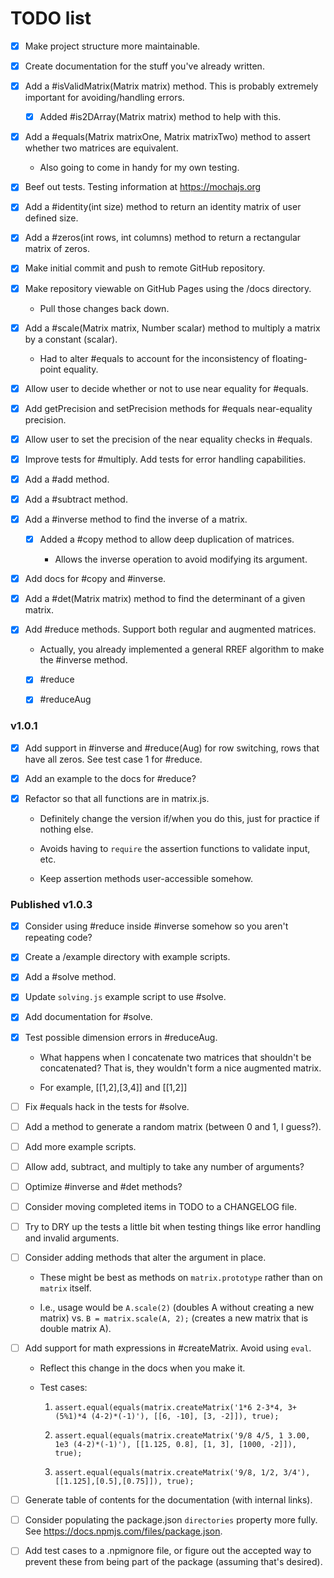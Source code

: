 # TODO list

- [x] Make project structure more maintainable.

- [x] Create documentation for the stuff you've already written.

- [x] Add a #isValidMatrix(Matrix matrix) method. This is probably extremely important for avoiding/handling errors.

    * [x] Added #is2DArray(Matrix matrix) method to help with this.

- [x] Add a #equals(Matrix matrixOne, Matrix matrixTwo) method to assert whether two matrices are equivalent.

    * Also going to come in handy for my own testing.

- [x] Beef out tests. Testing information at https://mochajs.org

- [x] Add a #identity(int size) method to return an identity matrix of user defined size.

- [x] Add a #zeros(int rows, int columns) method to return a rectangular matrix of zeros.

- [x] Make initial commit and push to remote GitHub repository.

- [x] Make repository viewable on GitHub Pages using the /docs directory.

    * Pull those changes back down.

- [x] Add a #scale(Matrix matrix, Number scalar) method to multiply a matrix by a constant (scalar).

    * Had to alter #equals to account for the inconsistency of floating-point equality.

- [x] Allow user to decide whether or not to use near equality for #equals.

- [x] Add getPrecision and setPrecision methods for #equals near-equality precision.

- [x] Allow user to set the precision of the near equality checks in #equals.

- [x] Improve tests for #multiply. Add tests for error handling capabilities.

- [x] Add a #add method.

- [x] Add a #subtract method.

- [x] Add a #inverse method to find the inverse of a matrix.

    * [x] Added a #copy method to allow deep duplication of matrices.

        - Allows the inverse operation to avoid modifying its argument.

- [x] Add docs for #copy and #inverse.

- [x] Add a #det(Matrix matrix) method to find the determinant of a given matrix.

- [x] Add #reduce methods. Support both regular and augmented matrices.

    * Actually, you already implemented a general RREF algorithm to make the #inverse method.

    * [x] #reduce

    * [x] #reduceAug

### v1.0.1

- [x] Add support in #inverse and #reduce(Aug) for row switching, rows that have all zeros. See test case 1 for #reduce.

- [x] Add an example to the docs for #reduce?

- [x] Refactor so that all functions are in matrix.js.

    * Definitely change the version if/when you do this, just for practice if nothing else.

    * Avoids having to `require` the assertion functions to validate input, etc.

    * Keep assertion methods user-accessible somehow.

### Published v1.0.3

- [x] Consider using #reduce inside #inverse somehow so you aren't repeating code?

- [x] Create a /example directory with example scripts.

- [x] Add a #solve method.

- [x] Update `solving.js` example script to use #solve.

- [x] Add documentation for #solve.

- [x] Test possible dimension errors in #reduceAug.

    * What happens when I concatenate two matrices that shouldn't be concatenated?
    That is, they wouldn't form a nice augmented matrix.

    * For example, [[1,2],[3,4]] and [[1,2]]

- [ ] Fix #equals hack in the tests for #solve.

- [ ] Add a method to generate a random matrix (between 0 and 1, I guess?).

- [ ] Add more example scripts.

- [ ] Allow add, subtract, and multiply to take any number of arguments?

- [ ] Optimize #inverse and #det methods?

- [ ] Consider moving completed items in TODO to a CHANGELOG file.

- [ ] Try to DRY up the tests a little bit when testing things like error handling and invalid arguments.

- [ ] Consider adding methods that alter the argument in place.

    * These might be best as methods on `matrix.prototype` rather than on `matrix` itself.

    * I.e., usage would be `A.scale(2)` (doubles A without creating a new matrix) vs. `B = matrix.scale(A, 2);` (creates a new matrix that is double matrix A).

- [ ] Add support for math expressions in #createMatrix. Avoid using `eval`.

    * Reflect this change in the docs when you make it.

    * Test cases:

        1. `assert.equal(equals(matrix.createMatrix('1*6 2-3*4, 3+(5%1)*4 (4-2)*(-1)'), [[6, -10], [3, -2]]), true);`

        2. `assert.equal(equals(matrix.createMatrix('9/8 4/5, 1 3.00, 1e3 (4-2)*(-1)'), [[1.125, 0.8], [1, 3], [1000, -2]]), true);`

        3. `assert.equal(equals(matrix.createMatrix('9/8, 1/2, 3/4'), [[1.125],[0.5],[0.75]]), true);`

- [ ] Generate table of contents for the documentation (with internal links).

- [ ] Consider populating the package.json `directories` property more fully. See https://docs.npmjs.com/files/package.json.

- [ ] Add test cases to a .npmignore file, or figure out the accepted way to prevent these from being part of the package (assuming that's desired).
